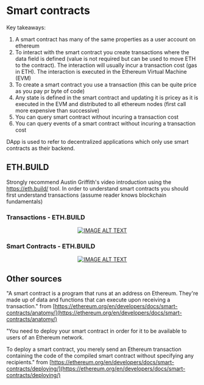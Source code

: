 # Smart contracts

Key takeaways: 

1. A smart contract has many of the same properties as a user account on ethereum
1. To interact with the smart contract you create transactions where the data field is defined (value is not required but can be used to move ETH to the contract). The interaction will usually incur a transaction cost (gas in ETH). The interaction is executed in the Ethereum Virtual Machine (EVM)
1. To create a smart contract you use a transaction (this can be quite price as you pay pr byte of code)
1. Any state is defined in the smart contract and updating it is pricey as it is executed in the EVM and distributed to all ethereum nodes (first call more expensive than successive)
1. You can query smart contract without incuring a transaction cost
1. You can query events of a smart contract without incuring a transaction cost


DApp is used to refer to decentralized applications which only use smart contracts as their backend. 


## ETH.BUILD
Strongly recommend Austin Griffith's video introduction using the https://eth.build/ tool.
In order to understand smart contracts you should first understand transactions (assume reader knows blockchain fundamentals)

### Transactions - ETH.BUILD
<div align="center">
  <a href="https://www.youtube.com/watch?v=er-0ihqFQB0"><img src="https://img.youtube.com/vi/er-0ihqFQB0/0.jpg" alt="IMAGE ALT TEXT"></a>
</div>


### Smart Contracts - ETH.BUILD
<div align="center">
  <a href="https://www.youtube.com/watch?v=-6aYBdnJ-nM"><img src="https://img.youtube.com/vi/-6aYBdnJ-nM/0.jpg" alt="IMAGE ALT TEXT"></a>
</div>


## Other sources
"A smart contract is a program that runs at an address on Ethereum. They're made up of data and functions that can execute upon receiving a transaction." from [https://ethereum.org/en/developers/docs/smart-contracts/anatomy/](https://ethereum.org/en/developers/docs/smart-contracts/anatomy/)

"You need to deploy your smart contract in order for it to be available to users of an Ethereum network.

To deploy a smart contract, you merely send an Ethereum transaction containing the code of the compiled smart contract without specifying any recipients." from [https://ethereum.org/en/developers/docs/smart-contracts/deploying/](https://ethereum.org/en/developers/docs/smart-contracts/deploying/)
